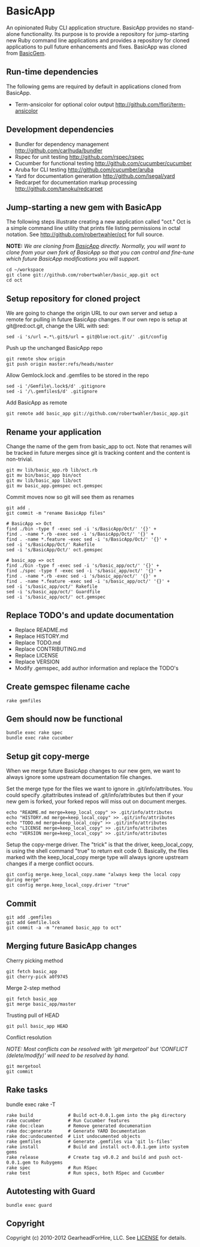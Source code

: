 BasicApp
========

An opinionated Ruby CLI application structure. BasicApp provides no stand-alone
functionality.  Its purpose is to provide a repository for jump-starting new
Ruby command line applications and provides a repository for cloned applications
to pull future enhancements and fixes. BasicApp was cloned
from [BasicGem](http://github.com/robertwahler/basicgem).


Run-time dependencies
---------------------
The following gems are required by default in applications cloned from BasicApp.

* Term-ansicolor for optional color output <http://github.com/flori/term-ansicolor>


Development dependencies
------------------------

* Bundler for dependency management <http://github.com/carlhuda/bundler>
* Rspec for unit testing <http://github.com/rspec/rspec>
* Cucumber for functional testing <http://github.com/cucumber/cucumber>
* Aruba for CLI testing <http://github.com/cucumber/aruba>
* Yard for documentation generation <http://github.com/lsegal/yard>
* Redcarpet for documentation markup processing <http://github.com/tanoku/redcarpet>


Jump-starting a new gem with BasicApp
-----------------------------------------

The following steps illustrate creating a new application called "oct." Oct
is a simple command line utility that prints file listing permissions in octal
notation. See <http://github.com/robertwahler/oct> for full source.

**NOTE:** _We are cloning from
[BasicApp](http://github.com/robertwahler/basic_app) directly.  Normally, you
will want to clone from your own fork of BasicApp so that you can control and
fine-tune which future BasicApp modifications you will support._

    cd ~/workspace
    git clone git://github.com/robertwahler/basic_app.git oct
    cd oct


Setup repository for cloned project
-----------------------------------

We are going to change the origin URL to our own server and setup a remote
for pulling in future BasicApp changes. If our own repo is setup at
git@red:oct.git, change the URL with sed:

    sed -i 's/url =.*\.git$/url = git@blue:oct.git/' .git/config

Push up the unchanged BasicApp repo

    git remote show origin
    git push origin master:refs/heads/master

Allow Gemlock.lock and .gemfiles to be stored in the repo

    sed -i '/Gemfile\.lock$/d' .gitignore
    sed -i '/\.gemfiles$/d' .gitignore

Add BasicApp as remote

    git remote add basic_app git://github.com/robertwahler/basic_app.git


Rename your application
-----------------------

Change the name of the gem from basic_app to oct.  Note that
renames will be tracked in future merges since git is tracking content and
the content is non-trivial.

    git mv lib/basic_app.rb lib/oct.rb
    git mv bin/basic_app bin/oct
    git mv lib/basic_app lib/oct
    git mv basic_app.gemspec oct.gemspec

Commit moves now so git will see them as renames

    git add .
    git commit -m "rename BasicApp files"

    # BasicApp => Oct
    find ./bin -type f -exec sed -i 's/BasicApp/Oct/' '{}' +
    find . -name *.rb -exec sed -i 's/BasicApp/Oct/' '{}' +
    find . -name *.feature -exec sed -i 's/BasicApp/Oct/' '{}' +
    sed -i 's/BasicApp/Oct/' Rakefile
    sed -i 's/BasicApp/Oct/' oct.gemspec

    # basic_app => oct
    find ./bin -type f -exec sed -i 's/basic_app/oct/' '{}' +
    find ./spec -type f -exec sed -i 's/basic_app/oct/' '{}' +
    find . -name *.rb -exec sed -i 's/basic_app/oct/' '{}' +
    find . -name *.feature -exec sed -i 's/basic_app/oct/' '{}' +
    sed -i 's/basic_app/oct/' Rakefile
    sed -i 's/basic_app/oct/' Guardfile
    sed -i 's/basic_app/oct/' oct.gemspec


Replace TODO's and update documentation
---------------------------------------

* Replace README.md
* Replace HISTORY.md
* Replace TODO.md
* Replace CONTRIBUTING.md
* Replace LICENSE
* Replace VERSION
* Modify .gemspec, add author information and replace the TODO's


Create gemspec filename cache
-------------------------

    rake gemfiles

Gem should now be functional
---------------------------

    bundle exec rake spec
    bundle exec rake cucumber


Setup git copy-merge
--------------------
When we merge future BasicApp changes to our new gem, we want to always ignore
some upstream documentation file changes.

Set the merge type for the files we want to ignore in .git/info/attributes. You
could specify .gitattributes instead of .git/info/attributes but then if your
new gem is forked, your forked repos will miss out on document merges.

    echo "README.md merge=keep_local_copy" >> .git/info/attributes
    echo "HISTORY.md merge=keep_local_copy" >> .git/info/attributes
    echo "TODO.md merge=keep_local_copy" >> .git/info/attributes
    echo "LICENSE merge=keep_local_copy" >> .git/info/attributes
    echo "VERSION merge=keep_local_copy" >> .git/info/attributes


Setup the copy-merge driver. The "trick" is that the driver, keep_local_copy, is using
the shell command "true" to return exit code 0.  Basically, the files marked with
the keep_local_copy merge type will always ignore upstream changes if a merge conflict occurs.

    git config merge.keep_local_copy.name "always keep the local copy during merge"
    git config merge.keep_local_copy.driver "true"


Commit
------

    git add .gemfiles
    git add Gemfile.lock
    git commit -a -m "renamed basic_app to oct"


Merging future BasicApp changes
-------------------------------

Cherry picking method

    git fetch basic_app
    git cherry-pick a0f9745

Merge 2-step method

    git fetch basic_app
    git merge basic_app/master

Trusting pull of HEAD

    git pull basic_app HEAD

Conflict resolution

*NOTE: Most conflicts can be resolved with 'git mergetool' but 'CONFLICT
(delete/modify)' will need to be resolved by hand.*

    git mergetool
    git commit


Rake tasks
----------

bundle exec rake -T

    rake build             # Build oct-0.0.1.gem into the pkg directory
    rake cucumber          # Run Cucumber features
    rake doc:clean         # Remove generated documenation
    rake doc:generate      # Generate YARD Documentation
    rake doc:undocumented  # List undocumented objects
    rake gemfiles          # Generate .gemfiles via 'git ls-files'
    rake install           # Build and install oct-0.0.1.gem into system gems
    rake release           # Create tag v0.0.2 and build and push oct-0.0.1.gem to Rubygems
    rake spec              # Run RSpec
    rake test              # Run specs, both RSpec and Cucumber

Autotesting with Guard
----------------------

    bundle exec guard


Copyright
---------

Copyright (c) 2010-2012 GearheadForHire, LLC. See [LICENSE](LICENSE) for details.
